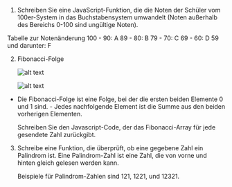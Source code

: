 1. Schreiben Sie eine JavaScript-Funktion, die die Noten der Schüler vom 100er-System in das Buchstabensystem umwandelt (Noten außerhalb des Bereichs 0-100 sind ungültige Noten).

Tabelle zur Notenänderung
100 - 90: A
89 - 80: B
79 - 70: C
69 - 60: D
59 und darunter: F

2. Fibonacci-Folge

   ![alt text](./fibonacci.png)

   ![alt text](fibonacci.png)

- Die Fibonacci-Folge ist eine Folge, bei der die ersten beiden Elemente 0 und 1 sind. - Jedes nachfolgende Element ist die Summe aus den beiden vorherigen Elementen.

  Schreiben Sie den Javascript-Code, der das Fibonacci-Array für jede gesendete Zahl zurückgibt.

3. Schreibe eine Funktion, die überprüft, ob eine gegebene Zahl ein Palindrom ist. Eine Palindrom-Zahl ist eine Zahl, die von vorne und hinten gleich gelesen werden kann.

   Beispiele für Palindrom-Zahlen sind 121, 1221, und 12321.
